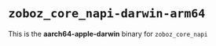 # `zoboz_core_napi-darwin-arm64`

This is the **aarch64-apple-darwin** binary for `zoboz_core_napi`
